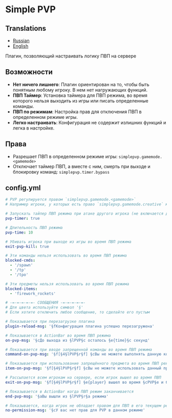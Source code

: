 # Simple PVP

## Translations
- [Russian](README.md)
- [English](README.en.md)

Плагин, позволяющий настраивать логику ПВП на сервере

## **Возможности**
- **Нет ничего лишнего**: Плагин ориентирован на то, чтобы быть понятным любому игроку. В нем нет нагружающих функций.
- **ПВП Таймер**: Установка таймера для ПВП режима, во время которого нельзя выходить из игры или писать определенные команды.
- **ПВП по режимам**: Настройка прав для отключения ПВП в определенном режиме игры.
- **Легко настраивать**: Конфигурация не содержит излишних функций и легка в настройке.

## **Права**
- Разрешает ПВП в определенном режиме игры: `simplepvp.gamemode.<gamemode>`
- Отключает таймер ПВП, а вместе с ним, смерть при выходе и блокировку команд: `simplepvp.timer.bypass`

## config.yml
```yaml
# PVP регулируется правом `simplepvp.gamemode.<gamemode>`
# Например игроки, у которых есть право `simplepvp.gamemode.creative` могут бить игроков находясь в режиме креатива

# Запускать тайпер ПВП режима при атаке другого игрока (не включается для игроков с правом `simplepvp.timer.bypass`)
pvp-timer: true

# Длительность ПВП режима
pvp-time: 10

# Убивать игрока при выходе из игры во время ПВП режима
exit-pvp-kill: true

# Эти команды нельзя использовать во время ПВП режима
blocked-cmds:
  - '/spawn'
  - '/tp'
  - '/tpo'

# Эти предметы нельзя использовать во время ПВП режима
blocked-items:
  - 'firework_rockets'

# -=-=-=-=-=- СООБЩЕНИЯ -=-=-=-=-=-
# Для цвета используйте символ '§'
# Если хотите отключить любое сообщение, то сделайте его пустым

# Показывается при перезагрузке плагина
plugin-reload-msg: '§fКонфигурация плагина успешно перезагружена'

# Показывается в ActionBar во время ПВП режима
on-pvp-msg: '§cДо выхода из §lPVP§c осталось §e{time}§c секунд'

# Показывается при вводе запрещенной команды во время ПВП режима
command-on-pvp-msg: '§f[§4§lPVP§r§f] §cВы не можете выполнять данную команду во время PVP'

# Показывается при использование запрещённого предмета во время ПВП режима
item-on-pvp-msg: '§f[§4§lPVP§r§f] §cВы не можете использовать данный предмет во время PVP'

# Рассылается всем игрокам на сервере, если игрок вышел во время ПВП
exit-on-pvp-msg: '§f[§4§lPVP§r§f] §e{player} вышел во время §cPVP§e и был наказан!'

# Показывается в ActionBar когда ПВП режим заканчивается
end-pvp-msg: '§aВы вышли из §lPVP§r§a режима'

# Показывается, когда игрок не обладает правом для ПВП в его текущем режиме
no-permission-msg: '§cУ вас нет прав для PVP в данном режиме'
```

